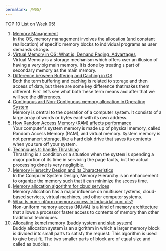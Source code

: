 ```yaml
---
permalink: /W05/
---
```


TOP 10 List on Week 05!

1. [Memory Management](https://whatis.techtarget.com/definition/memory-management)<br>
In the OS, memory management involves the allocation (and constant reallocation) of specific memory blocks to individual programs as user demands change.<br>
2. [Virtual Memory in OS: What is, Demand Paging, Advantages](https://www.guru99.com/virtual-memory-in-operating-system.html)<br>
Virtual Memory is a storage mechanism which offers user an illusion of having a very big main memory. It is done by treating a part of secondary memory as the main memory.<br>
3. [Difference between Buffering and Caching in OS](https://www.geeksforgeeks.org/difference-between-buffering-and-caching-in-os/)<br>
Both the term buffering and caching is related to storage and then access of data, but there are some key difference that makes them different. First let’s see what both these term means and after that we will see the differences.<br>
4. [Contiguous and Non-Contiguous memory allocation in Operating System](https://www.includehelp.com/operating-systems/contiguous-and-non-contiguous-memory-allocation.aspx)<br>
Memory is central to the operation of a computer system. It consists of a large array of words or bytes each with its own address.<br>
5. [How Random Access Memory (RAM) affects performance](https://www.dell.com/support/article/en-id/sln179266/how-random-access-memory-ram-affects-performance?lang=en)<br>
Your computer's system memory is made up of physical memory, called Random Access Memory (RAM), and virtual memory. System memory is not permanent storage, like a hard disk drive that saves its contents when you turn off your system.<br>
6. [Techniques to handle Thrashing](https://www.geeksforgeeks.org/techniques-to-handle-thrashing/)<br>
Thrashing is a condition or a situation when the system is spending a major portion of its time in servicing the page faults, but the actual processing done is very negligible.<br>
7. [Memory Hierarchy Design and its Characteristics](https://www.geeksforgeeks.org/memory-hierarchy-design-and-its-characteristics/)<br>
In the Computer System Design, Memory Hierarchy is an enhancement to organize the memory such that it can minimize the access time. <br>
8. [Memory allocation algorithm for cloud services](https://link.springer.com/article/10.1007/s11227-017-2069-8)<br>
Memory allocation has a major influence on multiuser systems, cloud-based services, virtual machines, and other computer systems.<br>
9. [What is non-uniform memory access in industrial controls?](https://www.motioncontroltips.com/what-is-non-uniform-memory-access-in-industrial-controls/)<br>
Non-uniform memory access (NUMA) is a kind of memory architecture that allows a processor faster access to contents of memory than other traditional techniques.<br>
10. [Allocating kernel memory (buddy system and slab system)](https://www.geeksforgeeks.org/operating-system-allocating-kernel-memory-buddy-system-slab-system/)<br>
Buddy allocation system is an algorithm in which a larger memory block is divided into small parts to satisfy the request. This algorithm is used to give best fit. The two smaller parts of block are of equal size and called as buddies.<br>

